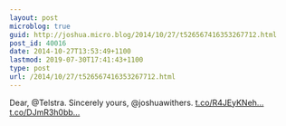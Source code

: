 ```yaml
---
layout: post
microblog: true
guid: http://joshua.micro.blog/2014/10/27/t526567416353267712.html
post_id: 40016
date: 2014-10-27T13:53:49+1100
lastmod: 2019-07-30T17:41:43+1100
type: post
url: /2014/10/27/t526567416353267712.html
---
```

Dear, @Telstra. Sincerely yours, @joshuawithers. [t.co/R4JEyKNeh...](http://t.co/R4JEyKNehv) [t.co/DJmR3h0bb...](http://t.co/DJmR3h0bb1)
